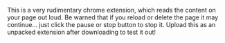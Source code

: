 This is a very rudimentary chrome extension, which reads the content on your page out loud. Be warned that if you reload or delete the page it may continue... just click the pause or stop button to stop it. Upload this as an unpacked extension after downloading to test it out!
